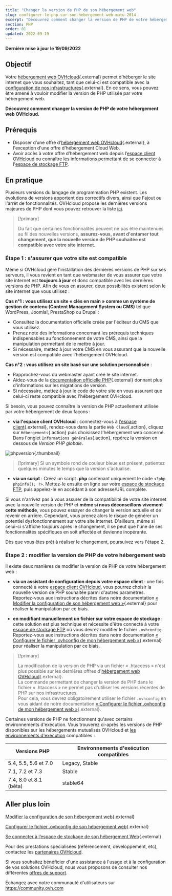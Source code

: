 ```yaml
---
title: "Changer la version de PHP de son hébergement web"
slug: configurer-le-php-sur-son-hebergement-web-mutu-2014
excerpt: "Découvrez comment changer la version de PHP de votre hébergement web OVHcloud"
section: PHP
order: 01
updated: 2022-09-19
---
```


**Dernière mise à jour le 19/09/2022**

## Objectif

Votre [hébergement web OVHcloud](https://www.ovhcloud.com/fr-ca/web-hosting/){.external} permet d’héberger le site internet que vous souhaitez, tant que celui-ci est compatible avec la [configuration de nos infrastructures](https://webhosting-infos.hosting.ovh.net){.external}. En ce sens, vous pouvez être amené à vouloir modifier la version de PHP utilisée par votre hébergement web.

**Découvrez comment changer la version de PHP de votre hébergement web OVHcloud.**

## Prérequis

- Disposer d’une offre d’[hébergement web OVHcloud](https://www.ovhcloud.com/fr-ca/web-hosting/){.external}, à l'exception d'une offre d'hébergement Cloud Web.
- Avoir accès à votre offre d’hébergement web depuis l’[espace client OVHcloud](https://ca.ovh.com/auth/?action=gotomanager&from=https://www.ovh.com/ca/fr/&ovhSubsidiary=qc) ou connaître les informations permettant de se connecter à l'[espace de stockage FTP](https://docs.ovh.com/ca/fr/hosting/connexion-espace-stockage-ftp-hebergement-web/). 

## En pratique

Plusieurs versions du langage de programmation PHP existent. Les évolutions de versions apportent des correctifs divers, ainsi que l'ajout ou l'arrêt de fonctionnalités. OVHcloud propose les dernières versions majeures de PHP dont vous pouvez retrouver la liste [ici](https://www.ovhcloud.com/fr-ca/web-hosting/uc-programming-language/). 

> [!primary]
>
> Du fait que certaines fonctionnalités peuvent ne pas être maintenues au fil des nouvelles versions, **assurez-vous, avant d'entamer tout changement, que la nouvelle version de PHP souhaitée est compatible avec votre site internet.**
>

### Étape 1 : s'assurer que votre site est compatible

Même si OVHcloud gère l'installation des dernières versions de PHP sur ses serveurs, il vous revient en tant que webmaster de vous assurer que votre site internet est **toujours à jour** et donc compatible avec les dernières versions de PHP. Afin de vous en assurer, deux possibilités existent selon le site internet que vous utilisez :

**Cas n°1 : vous utilisez un site « clés en main » comme un système de gestion de contenu (Content Management System ou CMS)** tel que WordPress, Joomla!, PrestaShop ou Drupal : 

- Consultez la documentation officielle créée par l'éditeur du CMS que vous utilisez.
- Prenez note des informations concernant les prérequis techniques indispensables au fonctionnement de votre CMS, ainsi que la manipulation permettant de le mettre à jour.
- Si nécessaire, mettez à jour votre CMS en vous assurant que la nouvelle version est compatible avec l'hébergement OVHcloud.

**Cas n°2 : vous utilisez un site basé sur une solution personnalisée** : 

- Rapprochez-vous du webmaster ayant créé le site internet.
- Aidez-vous de la [documentation officielle PHP](http://php.net/manual/en/appendices.php){.external} donnant plus d'informations sur les migrations de version.
- Si nécessaire, mettez à jour le code de votre site en vous assurant que celui-ci reste compatible avec l'hébergement OVHcloud.

Si besoin, vous pouvez connaître la version de PHP actuellement utilisée par votre hébergement de deux façons :

- **via l'espace client OVHcloud** : connectez-vous à [l'espace client](https://ca.ovh.com/auth/?action=gotomanager&from=https://www.ovh.com/ca/fr/&ovhSubsidiary=qc){.external}, rendez-vous dans la partie `Web Cloud`{.action}, cliquez sur `Hébergements`{.action} puis choisissez l'hébergement web concerné. Dans l'onglet `Informations générales`{.action}, repérez la version en dessous de *Version PHP globale*. 

![phpversion](images/change-php-version-step1.png){.thumbnail}

> [!primary]
> Si un symbole rond de couleur bleue est présent, patientez quelques minutes le temps que la version s'actualise.
> 

- **via un script** : Créez un script **.php** contenant uniquement le code `<?php phpinfo(); ?>`. Mettez-le ensuite en ligne sur votre [espace de stockage FTP](https://docs.ovh.com/ca/fr/hosting/connexion-espace-stockage-ftp-hebergement-web/), puis appelez-le en accédant à son adresse/URL complète.

Si vous n'arrivez pas à vous assurer de la compatibilité de votre site internet avec la nouvelle version de PHP et **même si nous déconseillons vivement cette méthode**, vous pouvez essayer de changer la version actuelle et de revenir en arrière. Cependant, vous prenez alors le risque de générer un potentiel dysfonctionnement sur votre site internet. D'ailleurs, même si celui-ci s'affiche toujours après le changement, il se peut que l'une de ses fonctionnalités spécifiques en soit affectée et devienne inopérante. 

Dès que vous êtes prêt à réaliser le changement, poursuivez vers l'étape 2.

### Étape 2 : modifier la version de PHP de votre hébergement web

Il existe deux manières de modifier la version de PHP de votre hébergement web :

- **via un assistant de configuration depuis votre espace client** : une fois connecté à votre [espace client OVHcloud](https://ca.ovh.com/auth/?action=gotomanager&from=https://www.ovh.com/ca/fr/&ovhSubsidiary=qc), vous pourrez choisir la nouvelle version de PHP souhaitée parmi d'autres paramètres. Reportez-vous aux instructions décrites dans notre documentation [« Modifier la configuration de son hébergement web »](https://docs.ovh.com/ca/fr/hosting/modifier-lenvironnement-dexecution-de-mon-hebergement-web/){.external} pour réaliser la manipulation par ce biais.

- **en modifiant manuellement un fichier sur votre espace de stockage** : cette solution est plus technique et nécessite d'être connecté à votre [espace de stockage FTP](https://docs.ovh.com/ca/fr/hosting/connexion-espace-stockage-ftp-hebergement-web/) où vous devrez modifier le fichier `.ovhconfig`. Reportez-vous aux instructions décrites dans notre documentation [« Configurer le fichier .ovhconfig de mon hébergement web »](https://docs.ovh.com/ca/fr/hosting/configurer-fichier-ovhconfig/){.external} pour réaliser la manipulation par ce biais.

> [!primary]
>
> La modification de la version de PHP via un fichier « .htaccess » n'est plus possible sur les dernières offres d'[hébergement web OVHcloud](https://www.ovhcloud.com/fr-ca/web-hosting/){.external}.<br>
> La commande permettant de changer la version de PHP dans le fichier « .htaccess » ne permet pas d'utiliser les versions récentes de PHP sur nos infrastructures.<br>
> Pour cela, vous devrez obligatoirement utiliser le fichier `.ovhconfig` en vous aidant de notre documentation [« Configurer le fichier .ovhconfig de mon hébergement web »](https://docs.ovh.com/ca/fr/hosting/configurer-fichier-ovhconfig/){.external}.
>

Certaines versions de PHP ne fonctionnent qu'avec certains environnements d'exécution. Vous trouverez ci-après les versions de PHP disponibles sur les hébergements mutualisés OVHcloud et [les environnements d'exécution](https://docs.ovh.com/ca/fr/hosting/modifier-lenvironnement-dexecution-de-mon-hebergement-web/) compatibles :

|Versions PHP|Environnements d'exécution compatibles|
|---|---|
|5.4, 5.5, 5.6 et 7.0|Legacy, Stable|
|7.1, 7.2 et 7.3|Stable|
|7.4, 8.0 et 8.1 (bêta)|stable64|

## Aller plus loin

[Modifier la configuration de son hébergement web](https://docs.ovh.com/ca/fr/hosting/modifier-lenvironnement-dexecution-de-mon-hebergement-web/){.external}

[Configurer le fichier .ovhconfig de son hébergement web](https://docs.ovh.com/ca/fr/hosting/configurer-fichier-ovhconfig/){.external}

[Se connecter à l’espace de stockage de son hébergement Web](https://docs.ovh.com/ca/fr/hosting/connexion-espace-stockage-ftp-hebergement-web/){.external}

Pour des prestations spécialisées (référencement, développement, etc), contactez les [partenaires OVHcloud](https://partner.ovhcloud.com/fr-ca/).

Si vous souhaitez bénéficier d'une assistance à l'usage et à la configuration de vos solutions OVHcloud, nous vous proposons de consulter nos différentes [offres de support](https://www.ovhcloud.com/fr-ca/support-levels/).

Échangez avec notre communauté d'utilisateurs sur <https://community.ovh.com>
